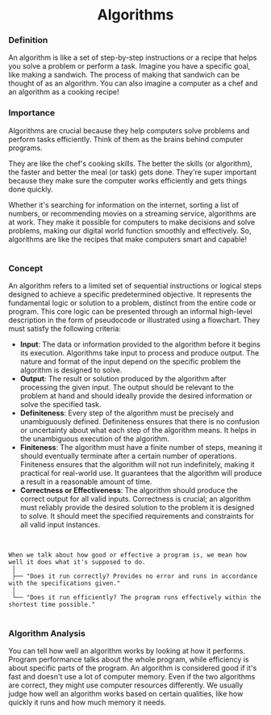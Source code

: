 <h1 align="center">Algorithms</h1>

### Definition

An algorithm is like a set of step-by-step instructions or a recipe that helps you solve a problem or perform a task. Imagine you have a specific goal, like making a sandwich. The process of making that sandwich can be thought of as an algorithm. You can also imagine a computer as a chef and an algorithm as a cooking recipe!

### Importance

Algorithms are crucial because they help computers solve problems and perform tasks efficiently. Think of them as the brains behind computer programs.

They are like the chef's cooking skills. The better the skills (or algorithm), the faster and better the meal (or task) gets done. They're super important because they make sure the computer works efficiently and gets things done quickly.

Whether it's searching for information on the internet, sorting a list of numbers, or recommending movies on a streaming service, algorithms are at work. They make it possible for computers to make decisions and solve problems, making our digital world function smoothly and effectively. So, algorithms are like the recipes that make computers smart and capable!

#

### Concept

An algorithm refers to a limited set of sequential instructions or logical steps designed to achieve a specific predetermined objective. It represents the fundamental logic or solution to a problem, distinct from the entire code or program. This core logic can be presented through an informal high-level description in the form of pseudocode or illustrated using a flowchart. They must satisfy the following criteria:

- **Input**: The data or information provided to the algorithm before it begins its execution. Algorithms take input to process and produce output. The nature and format of the input depend on the specific problem the algorithm is designed to solve.
- **Output**: The result or solution produced by the algorithm after processing the given input. The output should be relevant to the problem at hand and should ideally provide the desired information or solve the specified task.
- **Definiteness**: Every step of the algorithm must be precisely and unambiguously defined. Definiteness ensures that there is no confusion or uncertainty about what each step of the algorithm means. It helps in the unambiguous execution of the algorithm.
- **Finiteness**: The algorithm must have a finite number of steps, meaning it should eventually terminate after a certain number of operations. Finiteness ensures that the algorithm will not run indefinitely, making it practical for real-world use. It guarantees that the algorithm will produce a result in a reasonable amount of time.
- **Correctness or Effectiveness**: The algorithm should produce the correct output for all valid inputs. Correctness is crucial; an algorithm must reliably provide the desired solution to the problem it is designed to solve. It should meet the specified requirements and constraints for all valid input instances.

<br/>

```
When we talk about how good or effective a program is, we mean how well it does what it's supposed to do. 
 │ 
 ├── "Does it run correctly? Provides no error and runs in accordance with the specifications given."
 │ 
 └── "Does it run efficiently? The program runs effectively within the shortest time possible."
```

#

### Algorithm Analysis
You can tell how well an algorithm works by looking at how it performs. Program performance talks about the whole program, while efficiency is about specific parts of the program. An algorithm is considered good if it's fast and doesn't use a lot of computer memory. Even if the two algorithms are correct, they might use computer resources differently. We usually judge how well an algorithm works based on certain qualities, like how quickly it runs and how much memory it needs.

